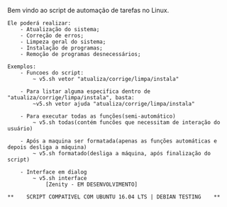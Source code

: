 Bem vindo ao script de automação de tarefas no Linux. 

    Ele poderá realizar:
        - Atualização do sistema;
        - Correção de erros;
        - Limpeza geral do sistema;
        - Instalação de programas;
        - Remoção de programas desnecessários;

    Exemplos:        
        - Funcoes do script:
            ~ v5.sh vetor "atualiza/corrige/limpa/instala"

        - Para listar alguma especifica dentro de "atualiza/corrige/limpa/instala", basta:
            ~v5.sh vetor ajuda "atualiza/corrige/limpa/instala"

        - Para executar todas as funções(semi-automático)
            ~ v5.sh todas(contém funcões que necessitam de interação do usuário)

        - Após a maquina ser formatada(apenas as funções automáticas e depois desliga a máquina)
            ~ v5.sh formatado(desliga a máquina, após finalização do script)        

        - Interface em dialog  
            ~ v5.sh interface
                [Zenity - EM DESENVOLVIMENTO]

    **    SCRIPT COMPATIVEL COM UBUNTU 16.04 LTS | DEBIAN TESTING    **
